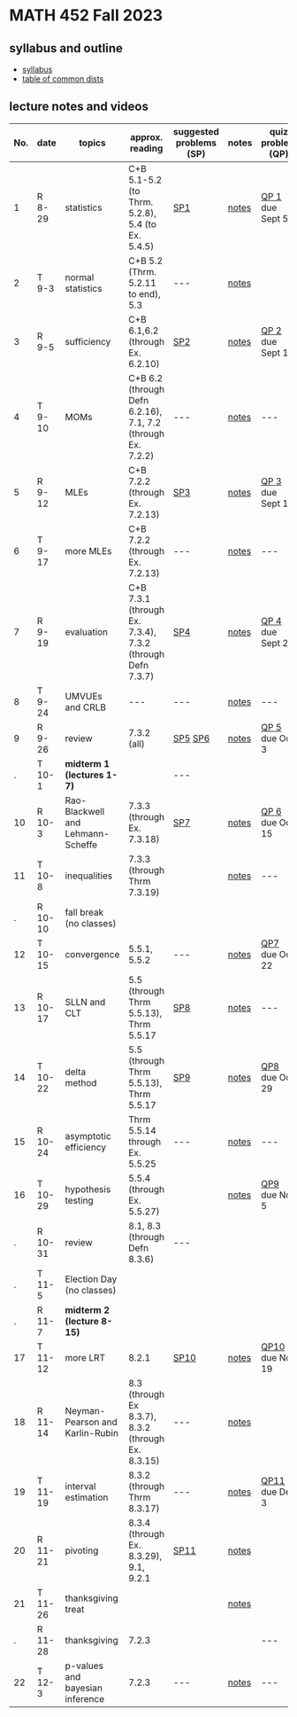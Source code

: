 # MATH 452 Fall 2023

## syllabus and outline

- [syllabus](docs/syllabus.md)
- [table of common dists](docs/distab_small.pdf)

## lecture notes and videos

No. | date | topics | approx. reading             | suggested problems (SP) | notes  | quiz problem (QP) | 
--- | --- | --- | --- | --- | --------------- |  --- | 
1|R 8-29 | statistics |  C+B 5.1-5.2 (to Thrm. 5.2.8), 5.4 (to Ex. 5.4.5)         | [SP1](sp/sp1.pdf) | [notes](lns/lec1.pdf) |  [QP 1](qp/qp1.pdf) due Sept 5 | 
2|T 9-3 | normal statistics             |  C+B 5.2 (Thrm. 5.2.11 to end), 5.3 | --- | [notes](lns/lec2.pdf)|   | 
3|R 9-5 | sufficiency | C+B 6.1,6.2 (through Ex. 6.2.10)               | [SP2](sp/sp2.pdf)| [notes](lns/lec3.pdf)|  [QP 2](qp/qp2.pdf) due Sept 12 | 
4|T 9-10 | MOMs | C+B 6.2 (through Defn 6.2.16), 7.1, 7.2 (through Ex. 7.2.2)     | ---   | [notes](lns/lec4.pdf) |  ---     | 
5|R 9-12 | MLEs | C+B 7.2.2 (through Ex. 7.2.13) | [SP3](sp/sp3.pdf)            | [notes](lns/lec5.pdf) |  [QP 3](qp/qp3.pdf) due Sept 19 | 
6|T 9-17 | more MLEs | C+B 7.2.2 (through Ex. 7.2.13) | ---         | [notes](lns/lec6.pdf) |  --- |
7|R 9-19 | evaluation | C+B 7.3.1 (through Ex. 7.3.4), 7.3.2 (through Defn 7.3.7)              | [SP4](sp/sp4.pdf) | [notes](lns/lec7.pdf)|  [QP 4](qp/qp4.pdf) due Sept 26 | 
8|T 9-24 | UMVUEs and CRLB |  --- | ---              | [notes](lns/lec8.pdf)| --- |
9|R 9-26 | review | 7.3.2 (all)             | [SP5](sp/sp5.pdf) [SP6](sp/sp6.pdf)| [notes](lns/lec9.pdf)| [QP 5](qp/qp5.pdf) due Oct 3 | 
. |T 10-1 | **midterm 1 (lectures 1-7)**  | | ---            | 
10|R 10-3 | Rao-Blackwell and Lehmann-Scheffe | 7.3.3 (through Ex. 7.3.18)        | [SP7](sp/sp7.pdf) | [notes](lns/lec10.pdf)|  [QP 6](qp/qp6.pdf) due Oct 15 | 
11|T 10-8 | inequalities | 7.3.3 (through Thrm 7.3.19)           |    | [notes](lns/lec11.pdf)|  --- | 
. |R 10-10 | fall break (no classes) | |  |
12 | T 10-15 | convergence | 5.5.1, 5.5.2 | ---       | [notes](lns/lec12.pdf)|  [QP7](qp/qp7.pdf) due Oct 22 | 
13| R 10-17 | SLLN and CLT              |  5.5 (through Thrm 5.5.13), Thrm 5.5.17 | [SP8](sp/sp8.pdf) | [notes](lns/lec13.pdf)|  --- | 
14|T 10-22 | delta method               | 5.5 (through Thrm 5.5.13), Thrm 5.5.17 | [SP9](sp/sp9.pdf) | [notes](lns/lec14.pdf)|  [QP8](qp/qp8.pdf) due Oct 29 | 
15|R 10-24 | asymptotic efficiency      | Thrm 5.5.14 through Ex. 5.5.25          | --- | [notes](lns/lec15.pdf) |  ---  | 
16|T 10-29 | hypothesis testing         | 5.5.4 (through Ex. 5.5.27)      |  | [notes](lns/lec16.pdf) |  [QP9](qp/qp9.pdf) due Nov 5 | 
. |R 10-31 | review              |  8.1, 8.3 (through Defn 8.3.6)  | --- | | |  | 
. | T 11-5 | Election Day (no classes)  | | |    | 
.|R 11-7 | **midterm 2 (lecture 8-15)**| | | | | |
17|T 11-12 | more LRT |  8.2.1 | [SP10](sp/sp10.pdf) | [notes](lns/lec17.pdf)    | [QP10](qp/qp10.pdf) due Nov 19  |  
18|R 11-14 | Neyman-Pearson and Karlin-Rubin          |  8.3 (through Ex 8.3.7), 8.3.2 (through Ex. 8.3.15)  | ---  | [notes](lns/lec18.pdf)|   | 
19|T 11-19 | interval estimation              | 8.3.2 (through Thrm 8.3.17)  | --- | [notes](lns/lec19.pdf)|  [QP11](qp/qp11.pdf) due Dec 3 | 
20 | R 11-21 | pivoting              | 8.3.4 (through Ex. 8.3.29), 9.1, 9.2.1|  [SP11](sp/sp11.pdf) | [notes](lns/lec20.pdf) |   | 
21|T 11-26 | thanksgiving treat        |   |       | [notes](lns/lec21.pdf)|     | 
.|R 11-28 | thanksgiving | 7.2.3             |  || --- | 
22|T 12-3 | p-values and bayesian inference  |  7.2.3 | ---         | [notes](lns/lec22.pdf)| --- | 

